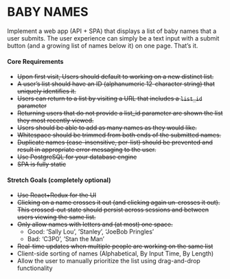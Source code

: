# BABY NAMES

Implement a web app (API + SPA) that displays a list of baby names that a user submits. The user experience can simply be a text input with a submit button (and a growing list of names below it) on one page. That’s it.

#### Core Requirements
* ~~Upon first visit, Users should default to working on a new distinct list.~~
* ~~A user’s list should have an ID (alphanumeric 12-character string) that uniquely identifies
it.~~
* ~~Users can return to a list by visiting a URL that includes a `list_id` parameter~~
* ~~Returning users that do not provide a list_id parameter are shown the list they most
recently viewed.~~
* ~~Users should be able to add as many names as they would like.~~
* ~~Whitespace should be trimmed from both ends of the submitted names.~~
* ~~Duplicate names (case-insensitive, per-list) should be prevented and result in
appropriate error messaging to the user.~~
* ~~Use PostgreSQL for your database engine~~
* ~~SPA is fully static~~

#### Stretch Goals (completely optional)
* ~~Use React+Redux for the UI~~
* ~~Clicking on a name crosses it out (and clicking again un-crosses it out). This crossed-out
state should persist across sessions and between users viewing the same list.~~
* ~~Only allow names with letters and (at most) one space.~~
    * Good: ‘Sally Lou’, ’Stanley’, ‘JoeBob Pringles’ 
    * Bad: ‘C3P0’, ’Stan the Man’
* ~~Real-time updates when multiple people are working on the same list~~
* Client-side sorting of names (Alphabetical, By Input Time, By Length)
* Allow the user to manually prioritize the list using drag-and-drop functionality
